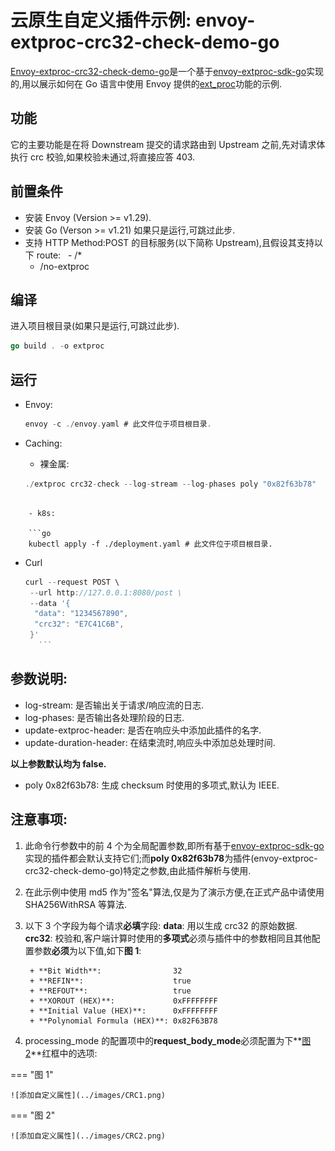 # 云原生自定义插件示例: envoy-extproc-crc32-check-demo-go

[Envoy-extproc-crc32-check-demo-go](https://github.com/projectsesame/envoy-extproc-crc32-check-demo-go)是一个基于[envoy-extproc-sdk-go](https://github.com/wrossmorrow/envoy-extproc-sdk-go)实现的,用以展示如何在 Go 语言中使用 Envoy 提供的[ext_proc](https://www.envoyproxy.io/docs/envoy/latest/configuration/http/http_filters/ext_proc_filter)功能的示例.

## 功能

它的主要功能是在将 Downstream 提交的请求路由到 Upstream 之前,先对请求体执行 crc 校验,如果校验未通过,将直接应答 403.

## 前置条件

- 安装 Envoy (Version >= v1.29).
- 安装 Go (Verson >= v1.21) 如果只是运行,可跳过此步.
- 支持 HTTP Method:POST 的目标服务(以下简称 Upstream),且假设其支持以下 route:
    - /\*
  - /no-extproc

## 编译

进入项目根目录(如果只是运行,可跳过此步).

```go
go build . -o extproc
```

## 运行

- Envoy:

  ```go
  envoy -c ./envoy.yaml # 此文件位于项目根目录.
  ```

- Caching:

  - 裸金属:

  ```go
  ./extproc crc32-check --log-stream --log-phases poly "0x82f63b78"
  ```

```

    - k8s:

    ```go
    kubectl apply -f ./deployment.yaml # 此文件位于项目根目录.

```

- Curl
  ````go
  curl --request POST \
   --url http://127.0.0.1:8080/post \
   --data '{
    "data": "1234567890",
    "crc32": "E7C41C6B",
   }'
     ```
  ````

## 参数说明:

- log-stream: 是否输出关于请求/响应流的日志.
- log-phases: 是否输出各处理阶段的日志.
- update-extproc-header: 是否在响应头中添加此插件的名字.
- update-duration-header: 在结束流时,响应头中添加总处理时间.

**以上参数默认均为 false.**

- poly 0x82f63b78: 生成 checksum 时使用的多项式,默认为 IEEE.



## 注意事项:

1.  此命令行参数中的前 4 个为全局配置参数,即所有基于[envoy-extproc-sdk-go](https://github.com/wrossmorrow/envoy-extproc-sdk-go)实现的插件都会默认支持它们;而**poly 0x82f63b78**为插件(envoy-extproc-crc32-check-demo-go)特定之参数,由此插件解析与使用.

2.  在此示例中使用 md5 作为"签名"算法,仅是为了演示方便,在正式产品中请使用 SHA256WithRSA 等算法.

3.  以下 3 个字段为每个请求**必填**字段:
    **data**: 用以生成 crc32 的原始数据.
        **crc32**: 校验和,客户端计算时使用的**多项式**必须与插件中的参数相同且其他配置参数**必须**为以下值,如下**图 1**:

         + **Bit Width**:                32
         + **REFIN**:                    true
         + **REFOUT**:                   true
         + **XOROUT (HEX)**:             0xFFFFFFFF
         + **Initial Value (HEX)**:      0xFFFFFFFF
         + **Polynomial Formula (HEX)**: 0x82F63B78

4.  processing_mode 的配置项中的**request_body_mode**必须配置为下**[图 2](#__tabbed_1_2)**红框中的选项:

=== "图 1"

    ![添加自定义属性](../images/CRC1.png)

=== "图 2"

    ![添加自定义属性](../images/CRC2.png)
